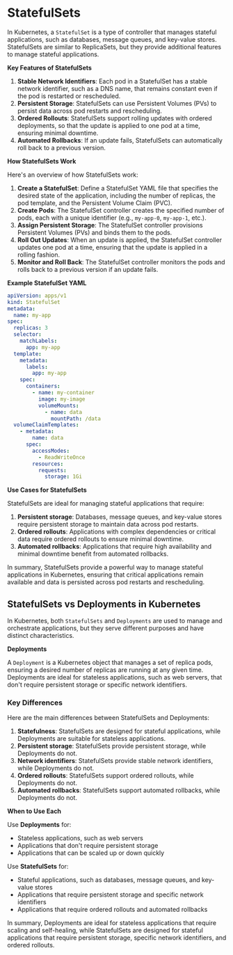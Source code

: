 # **StatefulSets**

In Kubernetes, a `StatefulSet` is a type of controller that manages stateful applications, such as databases, message queues, and key-value stores. StatefulSets are similar to ReplicaSets, but they provide additional features to manage stateful applications.

**Key Features of StatefulSets**

1. **Stable Network Identifiers**: Each pod in a StatefulSet has a stable network identifier, such as a DNS name, that remains constant even if the pod is restarted or rescheduled.
2. **Persistent Storage**: StatefulSets can use Persistent Volumes (PVs) to persist data across pod restarts and rescheduling.
3. **Ordered Rollouts**: StatefulSets support rolling updates with ordered deployments, so that the update is applied to one pod at a time, ensuring minimal downtime.
4. **Automated Rollbacks**: If an update fails, StatefulSets can automatically roll back to a previous version.

**How StatefulSets Work**

Here's an overview of how StatefulSets work:

1. **Create a StatefulSet**: Define a StatefulSet YAML file that specifies the desired state of the application, including the number of replicas, the pod template, and the Persistent Volume Claim (PVC).
2. **Create Pods**: The StatefulSet controller creates the specified number of pods, each with a unique identifier (e.g., `my-app-0`, `my-app-1`, etc.).
3. **Assign Persistent Storage**: The StatefulSet controller provisions Persistent Volumes (PVs) and binds them to the pods.
4. **Roll Out Updates**: When an update is applied, the StatefulSet controller updates one pod at a time, ensuring that the update is applied in a rolling fashion.
5. **Monitor and Roll Back**: The StatefulSet controller monitors the pods and rolls back to a previous version if an update fails.

**Example StatefulSet YAML**

```yaml
apiVersion: apps/v1
kind: StatefulSet
metadata:
  name: my-app
spec:
  replicas: 3
  selector:
    matchLabels:
      app: my-app
  template:
    metadata:
      labels:
        app: my-app
    spec:
      containers:
        - name: my-container
          image: my-image
          volumeMounts:
            - name: data
              mountPath: /data
  volumeClaimTemplates:
    - metadata:
        name: data
      spec:
        accessModes:
          - ReadWriteOnce
        resources:
          requests:
            storage: 1Gi
```

**Use Cases for StatefulSets**

StatefulSets are ideal for managing stateful applications that require:

1. **Persistent storage**: Databases, message queues, and key-value stores require persistent storage to maintain data across pod restarts.
2. **Ordered rollouts**: Applications with complex dependencies or critical data require ordered rollouts to ensure minimal downtime.
3. **Automated rollbacks**: Applications that require high availability and minimal downtime benefit from automated rollbacks.

In summary, StatefulSets provide a powerful way to manage stateful applications in Kubernetes, ensuring that critical applications remain available and data is persisted across pod restarts and rescheduling.

## **StatefulSets vs Deployments in Kubernetes**

In Kubernetes, both `StatefulSets` and `Deployments` are used to manage and orchestrate applications, but they serve different purposes and have distinct characteristics.

**Deployments**

A `Deployment` is a Kubernetes object that manages a set of replica pods, ensuring a desired number of replicas are running at any given time. Deployments are ideal for stateless applications, such as web servers, that don't require persistent storage or specific network identifiers.

### **Key Differences**

Here are the main differences between StatefulSets and Deployments:

1. **Statefulness**: StatefulSets are designed for stateful applications, while Deployments are suitable for stateless applications.
2. **Persistent storage**: StatefulSets provide persistent storage, while Deployments do not.
3. **Network identifiers**: StatefulSets provide stable network identifiers, while Deployments do not.
4. **Ordered rollouts**: StatefulSets support ordered rollouts, while Deployments do not.
5. **Automated rollbacks**: StatefulSets support automated rollbacks, while Deployments do not.

**When to Use Each**

Use **Deployments** for:

- Stateless applications, such as web servers
- Applications that don't require persistent storage
- Applications that can be scaled up or down quickly

Use **StatefulSets** for:

- Stateful applications, such as databases, message queues, and key-value stores
- Applications that require persistent storage and specific network identifiers
- Applications that require ordered rollouts and automated rollbacks

In summary, Deployments are ideal for stateless applications that require scaling and self-healing, while StatefulSets are designed for stateful applications that require persistent storage, specific network identifiers, and ordered rollouts.
